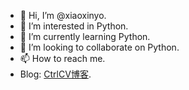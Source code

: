 - 👋 Hi, I’m @xiaoxinyo.
- 👀 I’m interested in Python.
- 🌱 I’m currently learning Python.
- 💞️ I’m looking to collaborate on Python.
- 📫 How to reach me.
- Blog: [CtrlCV博客](https://www.hack-er.cn/).
